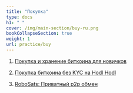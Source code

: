 ```yaml
---
title: "Покупка"
type: docs
h1: " "
cover: /img/main-section/buy-ru.png
bookCollapseSection: true
weight: 1
url: practice/buy
---
```


1. [Покупка и хранение биткоина для новичков](/newbie-buy)

2. [Покупка биткоина без KYC на Hodl Hodl](/hodl-hodl)

3. [RoboSats: Приватный p2p обмен](/robosats)